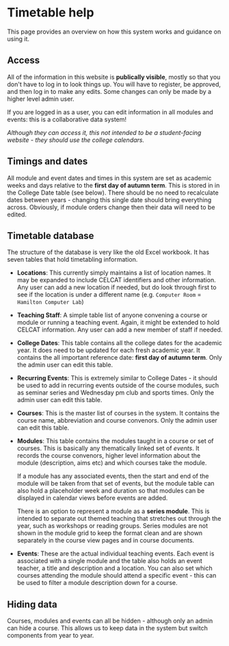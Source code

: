 # Timetable help

This page provides an overview on how this system works and guidance on using it.

## Access

All of the information in this website is **publically visible**, mostly so that you don't have to log in to look things up. You will have to register, be approved, and then log in to make any edits. Some changes can only be made by a higher level admin user.

If you are logged in as a user, you can edit information in all modules and events: this is a collaborative data system!

_Although they can access it, this not intended to be a student-facing website - they should use the college calendars._


## Timings and dates

All module and event dates and times in this system are set as academic weeks and days relative to the **first day of autumn term**. This is stored in in the College Date table (see below). There should be no need to recalculate dates between years - changing this single date should bring everything across. Obviously, if module orders change then their data will need to be edited.

## Timetable database

The structure of the database is very like the old Excel workbook. It has seven tables that hold timetabling information.

* **Locations**: This currently simply maintains a list of location names. It may be expanded to include CELCAT identifiers and other information. Any user can add a new location if needed, but do look through first to see if the location is under a different name (e.g. `Computer Room` = `Hamilton Computer Lab`)

* **Teaching Staff**: A simple table list of anyone convening a course or module or running a teaching event. Again, it might be extended to hold CELCAT information.  Any user can add a new member of staff if needed.

* **College Dates**: This table contains all the college dates for the academic year. It does need to be updated for each fresh academic year. It contains the all important reference date: **first day of autumn term**.  Only the admin user can edit this table. 

* **Recurring Events**: This is extremely similar to College Dates - it should be used to add in recurring events outside of the course modules, such as seminar series and Wednesday pm club and sports times.  Only the admin user can edit this table. 

* **Courses**: This is the master list of courses in the system. It contains the course name, abbreviation and course convenors.  Only the admin user can edit this table. 

* **Modules**: This table contains the modules taught in a course or set of courses. This is basically any thematically linked set of _events_. It records the course convenors, higher level information about the module (description, aims etc) and which courses take the module. 

    If a module has any associated events, then the start and end of the module will be taken from that set of events, but the module table can also hold a placeholder week and duration so that modules can be displayed in calendar views before events are added.

    There is an option to represent a module as a **series module**. This is intended to separate out themed teaching that stretches out through the year, such as workshops or reading groups. Series modules are not shown in the module grid to keep the format clean and are shown separately in the course view pages and in course documents.  

* **Events**: These are the actual individual teaching events. Each event is associated with a single module and the table also holds an event teacher, a title and description and a location. You can also set which courses attending the module should attend a specific event - this can be used to filter a module description down for a course.

## Hiding data

Courses, modules and events can all be hidden - although only an admin can hide a course. This allows us to keep data in the system but switch components from year to year.










 